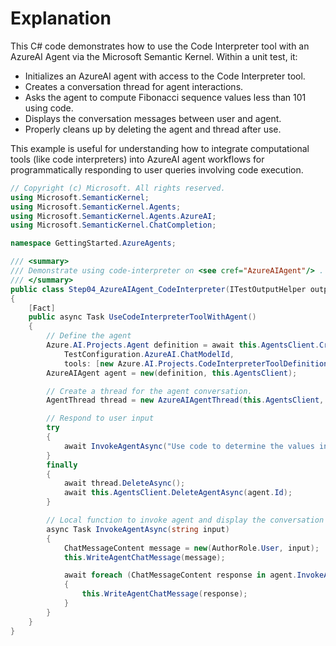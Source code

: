 # Explanation
This C# code demonstrates how to use the Code Interpreter tool with an AzureAI Agent via the Microsoft Semantic Kernel. Within a unit test, it:

- Initializes an AzureAI agent with access to the Code Interpreter tool.
- Creates a conversation thread for agent interactions.
- Asks the agent to compute Fibonacci sequence values less than 101 using code.
- Displays the conversation messages between user and agent.
- Properly cleans up by deleting the agent and thread after use.

This example is useful for understanding how to integrate computational tools (like code interpreters) into AzureAI agent workflows for programmatically responding to user queries involving code execution.

```csharp
// Copyright (c) Microsoft. All rights reserved.
using Microsoft.SemanticKernel;
using Microsoft.SemanticKernel.Agents;
using Microsoft.SemanticKernel.Agents.AzureAI;
using Microsoft.SemanticKernel.ChatCompletion;

namespace GettingStarted.AzureAgents;

/// <summary>
/// Demonstrate using code-interpreter on <see cref="AzureAIAgent"/> .
/// </summary>
public class Step04_AzureAIAgent_CodeInterpreter(ITestOutputHelper output) : BaseAzureAgentTest(output)
{
    [Fact]
    public async Task UseCodeInterpreterToolWithAgent()
    {
        // Define the agent
        Azure.AI.Projects.Agent definition = await this.AgentsClient.CreateAgentAsync(
            TestConfiguration.AzureAI.ChatModelId,
            tools: [new Azure.AI.Projects.CodeInterpreterToolDefinition()]);
        AzureAIAgent agent = new(definition, this.AgentsClient);

        // Create a thread for the agent conversation.
        AgentThread thread = new AzureAIAgentThread(this.AgentsClient, metadata: SampleMetadata);

        // Respond to user input
        try
        {
            await InvokeAgentAsync("Use code to determine the values in the Fibonacci sequence that that are less then the value of 101?");
        }
        finally
        {
            await thread.DeleteAsync();
            await this.AgentsClient.DeleteAgentAsync(agent.Id);
        }

        // Local function to invoke agent and display the conversation messages.
        async Task InvokeAgentAsync(string input)
        {
            ChatMessageContent message = new(AuthorRole.User, input);
            this.WriteAgentChatMessage(message);

            await foreach (ChatMessageContent response in agent.InvokeAsync(message, thread))
            {
                this.WriteAgentChatMessage(response);
            }
        }
    }
}
```